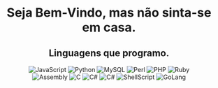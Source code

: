 <div align="center">
    <h1 id="titulo">Seja Bem-Vindo, mas não sinta-se em casa.</h1>
</div>

<div align="center">

<h2 id="titulo">Linguagens que programo.</h2>

<img src="https://img.shields.io/badge/javascript-%23323330.svg?style=for-the-badge&logo=javascript&logoColor=%23F7DF1E" alt="JavaScript">
    <img src="https://img.shields.io/badge/python-3670A0?style=for-the-badge&logo=python&logoColor=ffdd54" alt="Python">
    <img src="https://img.shields.io/badge/mysql-%2300f.svg?style=for-the-badge&logo=mysql&logoColor=white" alt="MySQL">
    <img src="https://img.shields.io/badge/perl-%2339457E.svg?style=for-the-badge&logo=perl&logoColor=white " alt="Perl">
    <img src="https://img.shields.io/badge/php-%23777BB4.svg?style=for-the-badge&logo=php&logoColor=white" alt="PHP">
    <img src="https://img.shields.io/badge/ruby-%23CC342D.svg?style=for-the-badge&logo=ruby&logoColor=white" alt="Ruby">
    <br>
    <img src="https://img.shields.io/badge/assembly%20script-%23000000.svg?style=for-the-badge&logo=assemblyscript&logoColor=white" alt="Assembly">
    <img src="https://img.shields.io/badge/c-%2300599C.svg?style=for-the-badge&logo=c&logoColor=white" alt="C">
    <img src="https://img.shields.io/badge/c%23-%23239120.svg?style=for-the-badge&logo=csharp&logoColor=white" alt="C#">
    <img src="https://img.shields.io/badge/c++-%2300599C.svg?style=for-the-badge&logo=c%2B%2B&logoColor=white" alt="C#">
    <img src="https://img.shields.io/badge/shell_script-%23121011.svg?style=for-the-badge&logo=gnu-bash&logoColor=white" alt="ShellScript">
    <img src="https://img.shields.io/badge/go-%2300ADD8.svg?style=for-the-badge&logo=go&logoColor=white" alt="GoLang">

</div>